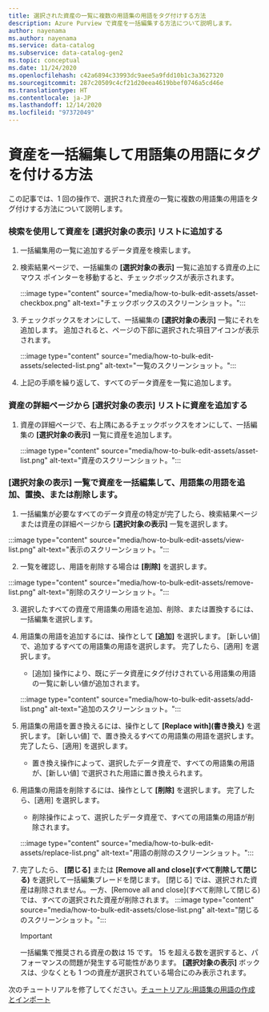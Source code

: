 ```yaml
---
title: 選択された資産の一覧に複数の用語集の用語をタグ付けする方法
description: Azure Purview で資産を一括編集する方法について説明します。
author: nayenama
ms.author: nayenama
ms.service: data-catalog
ms.subservice: data-catalog-gen2
ms.topic: conceptual
ms.date: 11/24/2020
ms.openlocfilehash: c42a6894c33993dc9aee5a9fdd10b1c3a3627320
ms.sourcegitcommit: 287c20509c4cf21d20eea4619bbef0746a5cd46e
ms.translationtype: HT
ms.contentlocale: ja-JP
ms.lasthandoff: 12/14/2020
ms.locfileid: "97372049"
---
```

# <a name="how-to-bulk-edit-assets-to-tag-glossary-terms"></a>資産を一括編集して用語集の用語にタグを付ける方法

この記事では、1 回の操作で、選択された資産の一覧に複数の用語集の用語をタグ付けする方法について説明します。

### <a name="add-assets-to-view-selected-list-using-search"></a>検索を使用して資産を [選択対象の表示] リストに追加する

1. 一括編集用の一覧に追加するデータ資産を検索します。

2. 検索結果ページで、一括編集の **[選択対象の表示]** 一覧に追加する資産の上にマウス ポインターを移動すると、チェックボックスが表示されます。

   :::image type="content" source="media/how-to-bulk-edit-assets/asset-checkbox.png" alt-text="チェックボックスのスクリーンショット。":::

3. チェックボックスをオンにして、一括編集の **[選択対象の表示]** 一覧にそれを追加します。 追加されると、ページの下部に選択された項目アイコンが表示されます。

   :::image type="content" source="media/how-to-bulk-edit-assets/selected-list.png" alt-text="一覧のスクリーンショット。":::

4. 上記の手順を繰り返して、すべてのデータ資産を一覧に追加します。

### <a name="add-assets-to-view-selected-list-from-asset-detail-page"></a>資産の詳細ページから [選択対象の表示] リストに資産を追加する

1. 資産の詳細ページで、右上隅にあるチェックボックスをオンにして、一括編集の **[選択対象の表示]** 一覧に資産を追加します。

   :::image type="content" source="media/how-to-bulk-edit-assets/asset-list.png" alt-text="資産のスクリーンショット。":::

### <a name="bulk-edit-assets-in-the-view-selected-list-to-add-replace-or-remove-glossary-terms"></a>[選択対象の表示] 一覧で資産を一括編集して、用語集の用語を追加、置換、または削除します。

1. 一括編集が必要なすべてのデータ資産の特定が完了したら、検索結果ページまたは資産の詳細ページから **[選択対象の表示]** 一覧を選択します。

:::image type="content" source="media/how-to-bulk-edit-assets/view-list.png" alt-text="表示のスクリーンショット。":::

2. 一覧を確認し、用語を削除する場合は **[削除]** を選択します。

:::image type="content" source="media/how-to-bulk-edit-assets/remove-list.png" alt-text="削除のスクリーンショット。":::

3. 選択したすべての資産で用語集の用語を追加、削除、または置換するには、一括編集を選択します。

4. 用語集の用語を追加するには、操作として **[追加]** を選択します。 [新しい値] で、追加するすべての用語集の用語を選択します。 完了したら、[適用] を選択します。
    - [追加] 操作により、既にデータ資産にタグ付けされている用語集の用語の一覧に新しい値が追加されます。  
   
    :::image type="content" source="media/how-to-bulk-edit-assets/add-list.png" alt-text="追加のスクリーンショット。":::

5. 用語集の用語を置き換えるには、操作として **[Replace with]\(書き換え\)** を選択します。 [新しい値] で、置き換えるすべての用語集の用語を選択します。 完了したら、[適用] を選択します。
    - 置き換え操作によって、選択したデータ資産で、すべての用語集の用語が、[新しい値] で選択された用語に置き換えられます。
   
6. 用語集の用語を削除するには、操作として **[削除]** を選択します。 完了したら、[適用] を選択します。
    - 削除操作によって、選択したデータ資産で、すべての用語集の用語が削除されます。
   
    :::image type="content" source="media/how-to-bulk-edit-assets/replace-list.png" alt-text="用語の削除のスクリーンショット。":::

7. 完了したら、 **[閉じる]** または **[Remove all and close]\(すべて削除して閉じる\)** を選択して一括編集ブレードを閉じます。 [閉じる] では、選択された資産は削除されません。一方、[Remove all and close]\(すべて削除して閉じる\) では、すべての選択された資産が削除されます。
    :::image type="content" source="media/how-to-bulk-edit-assets/close-list.png" alt-text="閉じるのスクリーンショット。":::

   > [!Important]
   > 一括編集で推奨される資産の数は 15 です。 15 を超える数を選択すると、パフォーマンスの問題が発生する可能性があります。
   > **[選択対象の表示]** ボックスは、少なくとも 1 つの資産が選択されている場合にのみ表示されます。


次のチュートリアルを修了してください。[チュートリアル:用語集の用語の作成とインポート](how-to-create-import-export-glossary.md)
